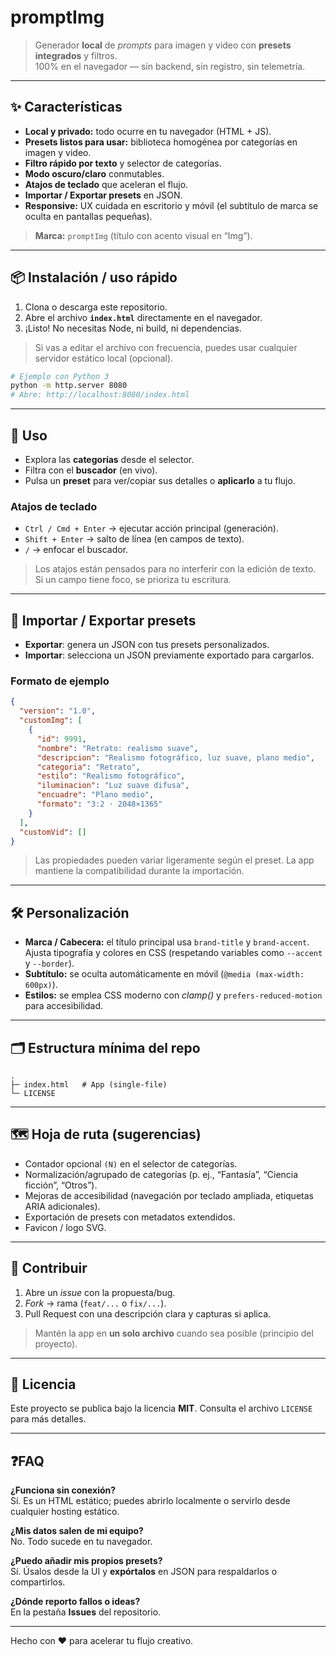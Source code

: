 # promptImg

> Generador **local** de *prompts* para imagen y video con **presets integrados** y filtros.  
> 100% en el navegador — sin backend, sin registro, sin telemetría.

---

## ✨ Características

- **Local y privado:** todo ocurre en tu navegador (HTML + JS).
- **Presets listos para usar:** biblioteca homogénea por categorías en imagen y video.
- **Filtro rápido por texto** y selector de categorías.
- **Modo oscuro/claro** conmutables.
- **Atajos de teclado** que aceleran el flujo.
- **Importar / Exportar presets** en JSON.
- **Responsive:** UX cuidada en escritorio y móvil (el subtítulo de marca se oculta en pantallas pequeñas).

> **Marca:** `promptImg` (título con acento visual en “Img”).

---

## 📦 Instalación / uso rápido

1. Clona o descarga este repositorio.
2. Abre el archivo **`index.html`** directamente en el navegador.
3. ¡Listo! No necesitas Node, ni build, ni dependencias.

> Si vas a editar el archivo con frecuencia, puedes usar cualquier servidor estático local (opcional).

```bash
# Ejemplo con Python 3
python -m http.server 8080
# Abre: http://localhost:8080/index.html
```

---

## 🧭 Uso

- Explora las **categorías** desde el selector.
- Filtra con el **buscador** (en vivo).
- Pulsa un **preset** para ver/copiar sus detalles o **aplicarlo** a tu flujo.

### Atajos de teclado

- `Ctrl / Cmd + Enter` → ejecutar acción principal (generación).
- `Shift + Enter` → salto de línea (en campos de texto).
- `/` → enfocar el buscador.

> Los atajos están pensados para no interferir con la edición de texto. Si un campo tiene foco, se prioriza tu escritura.

---

## 🔁 Importar / Exportar presets

- **Exportar**: genera un JSON con tus presets personalizados.
- **Importar**: selecciona un JSON previamente exportado para cargarlos.

### Formato de ejemplo

```json
{
  "version": "1.0",
  "customImg": [
    {
      "id": 9991,
      "nombre": "Retrato: realismo suave",
      "descripcion": "Realismo fotográfico, luz suave, plano medio",
      "categoria": "Retrato",
      "estilo": "Realismo fotográfico",
      "iluminacion": "Luz suave difusa",
      "encuadre": "Plano medio",
      "formato": "3:2 · 2048×1365"
    }
  ],
  "customVid": []
}
```

> Las propiedades pueden variar ligeramente según el preset. La app mantiene la compatibilidad durante la importación.

---

## 🛠 Personalización

- **Marca / Cabecera:** el título principal usa `brand-title` y `brand-accent`.  
  Ajusta tipografía y colores en CSS (respetando variables como `--accent` y `--border`).
- **Subtítulo:** se oculta automáticamente en móvil (`@media (max-width: 600px)`).
- **Estilos:** se emplea CSS moderno con *clamp()* y `prefers-reduced-motion` para accesibilidad.

---

## 🗂 Estructura mínima del repo

```
.
├─ index.html   # App (single-file)
└─ LICENSE
```

---

## 🗺️ Hoja de ruta (sugerencias)

- Contador opcional `(N)` en el selector de categorías.
- Normalización/agrupado de categorías (p. ej., “Fantasía”, “Ciencia ficción”, “Otros”).
- Mejoras de accesibilidad (navegación por teclado ampliada, etiquetas ARIA adicionales).
- Exportación de presets con metadatos extendidos.
- Favicon / logo SVG.

---

## 🤝 Contribuir

1. Abre un *issue* con la propuesta/bug.
2. *Fork* → rama (`feat/...` o `fix/...`).
3. Pull Request con una descripción clara y capturas si aplica.

> Mantén la app en **un solo archivo** cuando sea posible (principio del proyecto).

---

## 🧾 Licencia

Este proyecto se publica bajo la licencia **MIT**. Consulta el archivo `LICENSE` para más detalles.

---

## ❓FAQ

**¿Funciona sin conexión?**  
Sí. Es un HTML estático; puedes abrirlo localmente o servirlo desde cualquier hosting estático.

**¿Mis datos salen de mi equipo?**  
No. Todo sucede en tu navegador.

**¿Puedo añadir mis propios presets?**  
Sí. Úsalos desde la UI y **expórtalos** en JSON para respaldarlos o compartirlos.

**¿Dónde reporto fallos o ideas?**  
En la pestaña **Issues** del repositorio.

---

Hecho con ❤️ para acelerar tu flujo creativo.
